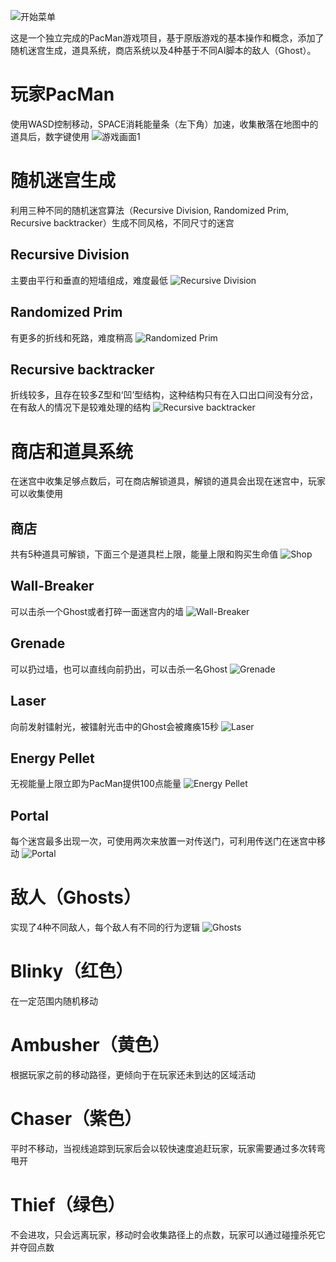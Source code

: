 ![开始菜单](https://github.com/NaughtyFishRei/PacManProject/raw/master/ScreenShots/1.mainmenu.PNG)

这是一个独立完成的PacMan游戏项目，基于原版游戏的基本操作和概念，添加了随机迷宫生成，道具系统，商店系统以及4种基于不同AI脚本的敌人（Ghost）。

# 玩家PacMan
使用WASD控制移动，SPACE消耗能量条（左下角）加速，收集散落在地图中的道具后，数字键使用
![游戏画面1](https://github.com/NaughtyFishRei/PacManProject/raw/master/ScreenShots/8.game.PNG)

# 随机迷宫生成
利用三种不同的随机迷宫算法（Recursive Division, Randomized Prim, Recursive backtracker）生成不同风格，不同尺寸的迷宫
## Recursive Division
主要由平行和垂直的短墙组成，难度最低
![Recursive Division](https://github.com/NaughtyFishRei/PacManProject/raw/master/ScreenShots/RD.PNG)
## Randomized Prim
有更多的折线和死路，难度稍高
![Randomized Prim](https://github.com/NaughtyFishRei/PacManProject/raw/master/ScreenShots/Prim.PNG)
## Recursive backtracker
折线较多，且存在较多Z型和‘凹’型结构，这种结构只有在入口出口间没有分岔，在有敌人的情况下是较难处理的结构
![Recursive backtracker](https://github.com/NaughtyFishRei/PacManProject/raw/master/ScreenShots/RBwithMark.png)

# 商店和道具系统
在迷宫中收集足够点数后，可在商店解锁道具，解锁的道具会出现在迷宫中，玩家可以收集使用
## 商店
共有5种道具可解锁，下面三个是道具栏上限，能量上限和购买生命值
![Shop](https://github.com/NaughtyFishRei/PacManProject/raw/master/ScreenShots/ui3.PNG)
## Wall-Breaker
可以击杀一个Ghost或者打碎一面迷宫内的墙
![Wall-Breaker](https://github.com/NaughtyFishRei/PacManProject/raw/master/ScreenShots/wallbreaker.PNG)
## Grenade
可以扔过墙，也可以直线向前扔出，可以击杀一名Ghost
![Grenade](https://github.com/NaughtyFishRei/PacManProject/raw/master/ScreenShots/grenade.PNG)
## Laser
向前发射镭射光，被镭射光击中的Ghost会被瘫痪15秒
![Laser](https://github.com/NaughtyFishRei/PacManProject/raw/master/ScreenShots/laser.PNG)
## Energy Pellet
无视能量上限立即为PacMan提供100点能量
![Energy Pellet](https://github.com/NaughtyFishRei/PacManProject/raw/master/ScreenShots/pellet.PNG)
## Portal
每个迷宫最多出现一次，可使用两次来放置一对传送门，可利用传送门在迷宫中移动
![Portal](https://github.com/NaughtyFishRei/PacManProject/raw/master/ScreenShots/portal.PNG)

# 敌人（Ghosts）
实现了4种不同敌人，每个敌人有不同的行为逻辑
![Ghosts](https://github.com/NaughtyFishRei/PacManProject/raw/master/ScreenShots/ghosts.PNG)
# Blinky（红色）
在一定范围内随机移动
# Ambusher（黄色）
根据玩家之前的移动路径，更倾向于在玩家还未到达的区域活动
# Chaser（紫色）
平时不移动，当视线追踪到玩家后会以较快速度追赶玩家，玩家需要通过多次转弯甩开
# Thief（绿色）
不会进攻，只会远离玩家，移动时会收集路径上的点数，玩家可以通过碰撞杀死它并夺回点数
